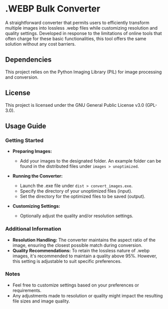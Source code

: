 # .WEBP Bulk Converter

 A straightforward converter that permits users to efficiently transform multiple images into lossless .webp files while customizing resolution and quality settings. Developed in response to the limitations of online tools that often charge for these basic functionalities, this tool offers the same solution without any cost barriers. 
 
## Dependencies

This project relies on the Python Imaging Library (PIL) for image processing and conversion.

## License

This project is licensed under the GNU General Public License v3.0 (GPL-3.0).

## Usage Guide

### Getting Started

- **Preparing Images:**
  - Add your images to the designated folder. An example folder can be found in the distributed files under `images > unoptimized`.

- **Running the Converter:**
  - Launch the .exe file under `dist > convert_images.exe`.
  - Specify the directory of your unoptimized files (input).
  - Set the directory for the optimized files to be saved (output).

- **Customizing Settings:**
  - Optionally adjust the quality and/or resolution settings.

### Additional Information

- **Resolution Handling:** The converter maintains the aspect ratio of the image, ensuring the closest possible match during conversion.
- **Quality Recommendations:** To retain the lossless nature of .webp images, it's recommended to maintain a quality above 95%. However, this setting is adjustable to suit specific preferences.

### Notes

- Feel free to customize settings based on your preferences or requirements.
- Any adjustments made to resolution or quality might impact the resulting file sizes and image quality.
